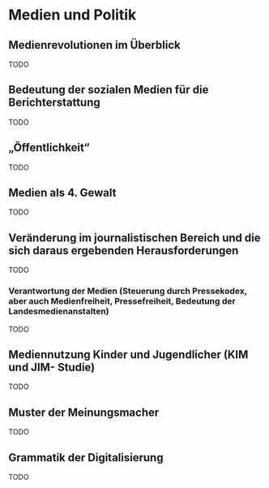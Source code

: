 # Medien und Politik

## Medienrevolutionen im Überblick

TODO

## Bedeutung der sozialen Medien für die Berichterstattung

TODO

## „Öffentlichkeit“

TODO

## Medien als 4. Gewalt

TODO

## Veränderung im journalistischen Bereich und die sich daraus ergebenden Herausforderungen

TODO

### Verantwortung der Medien (Steuerung durch Pressekodex, aber auch Medienfreiheit, Pressefreiheit, Bedeutung der Landesmedienanstalten)

TODO

## Mediennutzung Kinder und Jugendlicher (KIM und JIM- Studie)

TODO

## Muster der Meinungsmacher

TODO

## Grammatik der Digitalisierung

TODO
